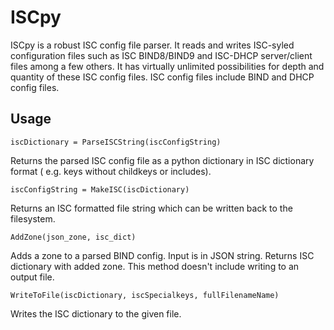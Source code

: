# ISCpy

ISCpy is a robust ISC config file parser.
It reads and writes ISC-syled configuration files such as ISC BIND8/BIND9
and ISC-DHCP server/client files among a few others.
It has virtually unlimited possibilities for depth and quantity of these ISC config files.
ISC config files include BIND and DHCP config files.

## Usage

```
iscDictionary = ParseISCString(iscConfigString)
```
Returns the parsed ISC config file as a python dictionary in ISC dictionary format ( e.g. keys without childkeys or includes).


```
iscConfigString = MakeISC(iscDictionary)
```
Returns an ISC formatted file string which can be written back to the filesystem.

```
AddZone(json_zone, isc_dict)
```
Adds a zone to a parsed BIND config. Input is in JSON string. Returns ISC dictionary with added zone. This method doesn't include writing to an output file.

```
WriteToFile(iscDictionary, iscSpecialkeys, fullFilenameName)
```
Writes the ISC dictionary to the given file.
